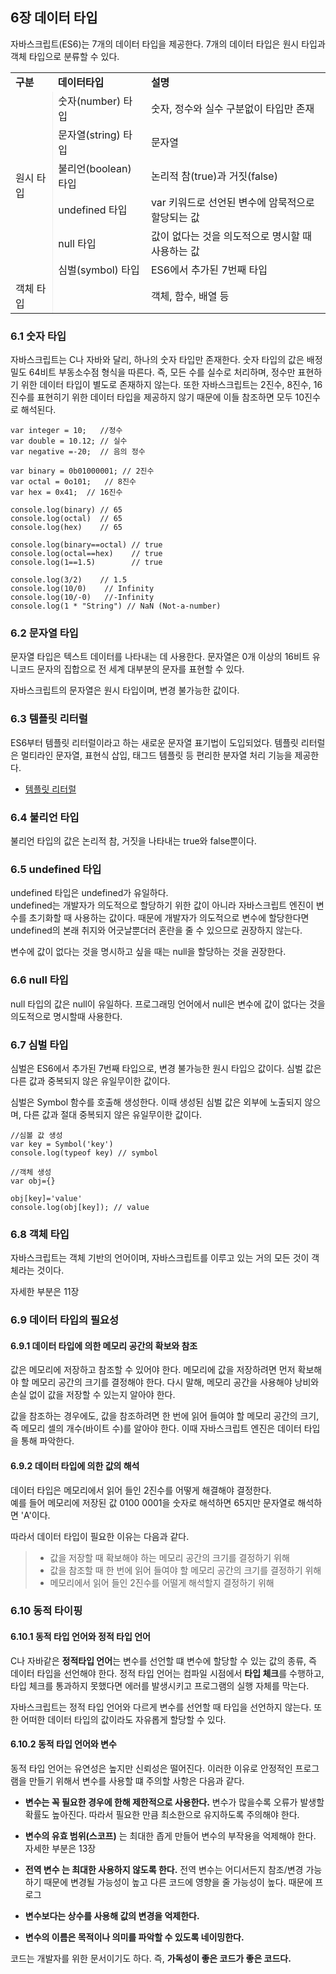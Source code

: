 ## 6장 데이터 타입

자바스크립트(ES6)는 7개의 데이터 타입을 제공한다. 7개의 데이터 타입은 원시 타입과 객체 타입으로 분류할 수 있다.

<table style="border: 2px  ">
  <tr style="font-weight: bold">
    <td>구분</td>
    <td>데이터타입</td>
    <td>설명</td>
  </tr>
  <tr style>
    <td rowspan="6" style="border-right: 1px inset">원시 타입</td>
    <td>숫자(number) 타입</td>
    <td>숫자, 정수와 실수 구분없이 타입만 존재</td>
  </tr>
  <tr>
    <td>문자열(string) 타입</td>
    <td>문자열</td>
  </tr>
  <tr>
    <td>불리언(boolean) 타입</td>
    <td>논리적 참(true)과 거짓(false)</td>
  </tr>
  <tr>
    <td>undefined 타입</td>
    <td>var 키워드로 선언된 변수에 암묵적으로 할당되는 값</td>
  </tr>
  <tr>
    <td>null 타입</td>
    <td>값이 없다는 것을 의도적으로 명시할 때 사용하는 값</td>
  </tr>
  <tr>
    <td>심벌(symbol) 타입</td>
    <td>ES6에서 추가된 7번째 타입</td>
  </tr>
  <tr style="border-bottom: 1px inset">
    <td td rowspan="6" style="border-right: 1px inset">객체 타입</td>
    <td></td>
    <td>객체, 함수, 배열 등</td>
  </tr>
</table>

### 6.1 숫자 타입

자바스크립트는 C나 자바와 달리, 하나의 숫자 타입만 존재한다. 숫자 타입의 값은 배정밀도 64비트 부동소수점 형식을 따른다. 즉, 모든 수를 실수로 처리하며, 정수만 표현하기 위한 데이터 타입이 별도로 존재하지 않는다. 또한 자바스크립트는 2진수, 8진수, 16진수를 표현히기 위한 데이터 타입을 제공하지 않기 때문에 이들 참조하면 모두 10진수로 해석된다.

```
var integer = 10;   //정수
var double = 10.12; // 실수
var negative =-20;  // 음의 정수

var binary = 0b01000001; // 2진수
var octal = 0o101;   // 8진수
var hex = 0x41;  // 16진수

console.log(binary) // 65
console.log(octal)  // 65
console.log(hex)    // 65

console.log(binary==octal) // true
console.log(octal==hex)    // true
console.log(1==1.5)        // true

console.log(3/2)    // 1.5
console.log(10/0)    // Infinity
console.log(10/-0)   //-Infinity
console.log(1 * "String") // NaN (Not-a-number)
```

### 6.2 문자열 타입

문자열 타입은 텍스트 데이터를 나타내는 데 사용한다. 문자열은 0개 이상의 16비트 유니코드 문자의 집합으로 전 세계 대부분의 문자를 표현할 수 있다.

자바스크립트의 문자열은 원시 타입이며, 변경 불가능한 값이다.

### 6.3 템플릿 리터럴

ES6부터 템플릿 리터럴이라고 하는 새로운 문자열 표기법이 도입되었다. 템플릿 리터럴은 멀티라인 문자열, 표현식 삽입, 태그드 템플릿 등 편리한 분자열 처리 기능을 제공한다.

- [템플릿 리터럴](https://developer.mozilla.org/ko/docs/Web/JavaScript/Reference/Template_literals)

### 6.4 불리언 타입

불리언 타입의 값은 논리적 참, 거짓을 나타내는 true와 false뿐이다.

### 6.5 undefined 타입

undefined 타입은 undefined가 유일하다.  
undefined는 개발자가 의도적으로 할당하기 위한 값이 아니라 자바스크립트 엔진이 변수를 초기화할 때 사용하는 값이다. 때문에 개발자가 의도적으로 변수에 할당한다면 undefined의 본래 취지와 어긋날뿐더러 혼란을 줄 수 있으므로 권장하지 않는다.

변수에 값이 없다는 것을 명시하고 싶을 때는 null을 할당하는 것을 권장한다.

### 6.6 null 타입

null 타입의 값은 null이 유일하다. 프로그래밍 언어에서 null은 변수에 값이 없다는 것을 의도적으로 명시할때 사용한다.

### 6.7 심벌 타입

심벌은 ES6에서 추가된 7번째 타입으로, 변경 불가능한 원시 타입으 값이다. 심벌 값은 다른 값과 중복되지 않은 유일무이한 값이다.

심벌은 Symbol 함수를 호출해 생성한다. 이때 생성된 심벌 값은 외부에 노출되지 않으며, 다른 값과 절대 중복되지 않은 유일무이한 값이다.

```
//심볼 값 생성
var key = Symbol('key')
console.log(typeof key) // symbol

//객체 생성
var obj={}

obj[key]='value'
console.log(obj[key]); // value
```

### 6.8 객체 타입

자바스크립트는 객체 기반의 언어이며, 자바스크립트를 이루고 있는 거의 모든 것이 객체라는 것이다.

자세한 부분은 11장

### 6.9 데이터 타입의 필요성



#### 6.9.1 데이터 타입에 의한 메모리 공간의 확보와 참조

값은 메모리에 저장하고 참조할 수 있어야 한다. 메모리에 값을 저장하려면 먼저 확보해야 할 메모리 공간의 크기를 결정해야 한다. 다시 말해, 메모리 공간을 사용해야 낭비와 손실 없이 값을 저장할 수 있는지 알아야 한다.   

값을 참조하는 경우에도, 값을 참조하려면 한 번에 읽어 들여야 할 메모리 공간의 크기, 즉 메모리 셀의 개수(바이트 수)를 알아야 한다. 이때 자바스크립트 엔진은 데이터 타입을 통해 파악한다.

#### 6.9.2 데이터 타입에 의한 값의 해석

데이터 타입은 메모리에서 읽어 들인 2진수를 어떻게 해결해야 결정한다.   
예를 들어 메모리에 저장된 값 0100 0001을 숫자로 해석하면 65지만 문자열로 해석하면 'A'이다.

따라서 데이터 타입이 필요한 이유는 다음과 같다.

>* 값을 저장할 때 확보해야 하는 메모리 공간의 크기를 결정하기 위해
>* 값을 참조할 때 한 번에 읽어 들여야 할 메모리 공간의 크기를 결정하기 위해
>* 메모리에서 읽어 들인 2진수를 어떨게 해석할지 결정하기 위해

### 6.10 동적 타이핑

#### 6.10.1 동적 타입 언어와 정적 타입 언어

C나 자바같은 **정적타입 언어**는 변수를 선언할 떄 변수에 할당할 수 있는 값의 종류, 즉 데이터 타입을 선언해야 한다. 정적 타입 언어는 컴파일 시점에서 **타입 체크**를 수행하고, 타입 체크를 통과하지 못했다면 에러를 발생시키고 프로그램의 실행 자체를 막는다.

자바스크립트는 정적 타입 언어와 다르게 변수를 선언할 때 타입을 선언하지 않는다. 또한 어떠한 데이터 타입의 값이라도 자유롭게 할당할 수 있다.


#### 6.10.2 동적 타입 언어와 변수

동적 타입 언어는 유연성은 높지만 신뢰성은 떨어진다. 이러한 이유로 안정적인 프로그램을 만들기 위해서 변수를 사용할 떄 주의할 사항은 다음과 같다.

*  **변수는 꼭 필요한 경우에 한해 제한적으로 사용한다.** 변수가 많을수록 오류가 발생할 확률도 높아진다. 따라서 필요한 만큼 최소한으로 유지하도록 주의해야 한다.

* **변수의 유효 범위(스코프)** 는 최대한 좁게 만들어 변수의 부작용을 억제해야 한다. 자세한 부분은 13장

* **전역 변수 는 최대한 사용하지 않도록 한다.** 전역 변수는 어디서든지 참조/변경 가능하기 때문에 변경될 가능성이 높고 다른 코드에 영향을 줄 가능성이 높다. 때문에 프로그

* **변수보다는 상수를 사용해 값의 변경을 억제한다.**

* **변수의 이름은 목적이나 의미를 파악할 수 있도록 네이밍한다.**    


코드는 개발자를 위한 문서이기도 하다. 즉, **가독성이 좋은 코드가 좋은 코드다.**